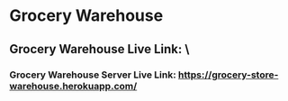# Grocery Warehouse

## Grocery Warehouse Live Link: \
### Grocery Warehouse Server Live Link: https://grocery-store-warehouse.herokuapp.com/